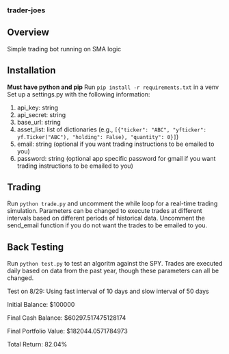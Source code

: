 ### trader-joes

## Overview

Simple trading bot running on SMA logic

## Installation

**Must have python and pip**
Run `pip install -r requirements.txt` in a venv
Set up a settings.py with the following information:

1. api_key: string
2. api_secret: string
3. base_url: string
4. asset_list: list of dictionaries (e.g., `[{"ticker": "ABC", "yfticker": yf.Ticker("ABC"), "holding": False), "quantity": 0}]`)
5. email: string (optional if you want trading instructions to be emailed to you)
6. password: string (optional app specific password for gmail if you want trading instructions to be emailed to you)

## Trading

Run `python trade.py` and uncomment the while loop for a real-time trading simulation. Parameters can be changed to execute trades at different intervals based on different periods of historical data. Uncomment the send_email function if you do not want the trades to be emailed to you.

## Back Testing

Run `python test.py` to test an algoritm against the SPY. Trades are executed daily based on data from the past year, though these parameters can all be changed.

Test on 8/29: Using fast interval of 10 days and slow interval of 50 days

Initial Balance: $100000

Final Cash Balance: $60297.517475128174

Final Portfolio Value: $182044.0571784973

Total Return: 82.04%
